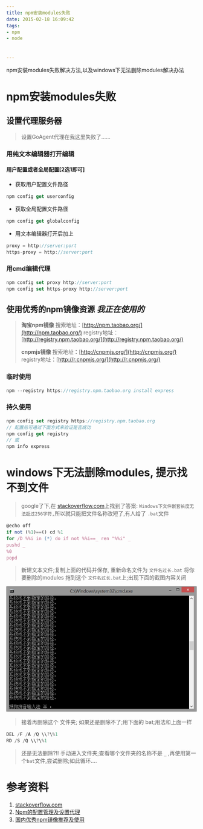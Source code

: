```yaml
---
title: npm安装modules失败
date: 2015-02-18 16:09:42
tags:
- npm
- node


---
```


npm安装modules失败解决方法,以及windows下无法删除modules解决办法
<!-- more -->




# npm安装modules失败
## 设置代理服务器
> 设置GoAgent代理在我这里失败了......

### 用纯文本编辑器打开编辑
####  用户配置或者全局配置[2选1即可]
* 获取用户配置文件路径
```js
npm config get userconfig
```
* 获取全局配置文件路径
```js
npm config get globalconfig
```
* 用文本编辑器打开后加上
```js
proxy = http://server:port
https-proxy = http://server:port
```

### 用cmd编辑代理
```js
npm config set proxy http://server:port
npm config set https-proxy http://server:port
```

## 使用优秀的npm镜像资源 *我正在使用的*
> **淘宝npm镜像**
> 搜索地址：[http://npm.taobao.org/](http://npm.taobao.org/)
> registry地址：[http://registry.npm.taobao.org/](http://registry.npm.taobao.org/)
> 
> **cnpmjs镜像**
> 搜索地址：[http://cnpmjs.org/](http://cnpmjs.org/)
> registry地址：[http://r.cnpmjs.org/](http://r.cnpmjs.org/)

### 临时使用
```js
npm --registry https://registry.npm.taobao.org install express
```

### 持久使用
```js
npm config set registry https://registry.npm.taobao.org
// 配置后可通过下面方式来验证是否成功
npm config get registry
// 或
npm info express
```


# windows下无法删除modules, 提示找不到文件
> google了下,在 [stackoverflow.com](stackoverflow.com)上找到了答案:
`Windows下文件嵌套长度无法超过256字符,`所以就只能把文件名称改短了,有人给了 `.bat`文件

```js
@echo off
if not (%1)==() cd %1
for /D %%i in (*) do if not %%i==_ ren "%%i" _
pushd _ 
%0 
popd
```
> 新建文本文件;复制上面的代码并保存, 重新命名文件为 `文件名过长.bat`
> 将你要删除的modules 拖到这个 `文件名过长.bat`上;出现下面的截图内容关闭

![](/img/npm/1.png)

> 接着再删除这个 文件夹; 如果还是删除不了;用下面的 bat;用法和上面一样

```js
DEL /F /A /Q \\?\%1
RD /S /Q \\?\%1
```
> 还是无法删除?!! 手动进入文件夹;查看哪个文件夹的名称不是 `_` ,再使用第一个`bat`文件,尝试删除;如此循环....

# 参考资料
1. [stackoverflow.com](stackoverflow.com)
2. [Npm的配置管理及设置代理](http://www.cnblogs.com/huang0925/archive/2013/05/07.html)
3. [国内优秀npm镜像推荐及使用](http://riny.net/2014/cnpm/)

